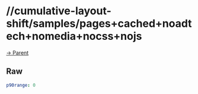 
# //cumulative-layout-shift/samples/pages+cached+noadtech+nomedia+nocss+nojs

[→ Parent](../..)


## Raw


```yaml
p90range: 0

```

